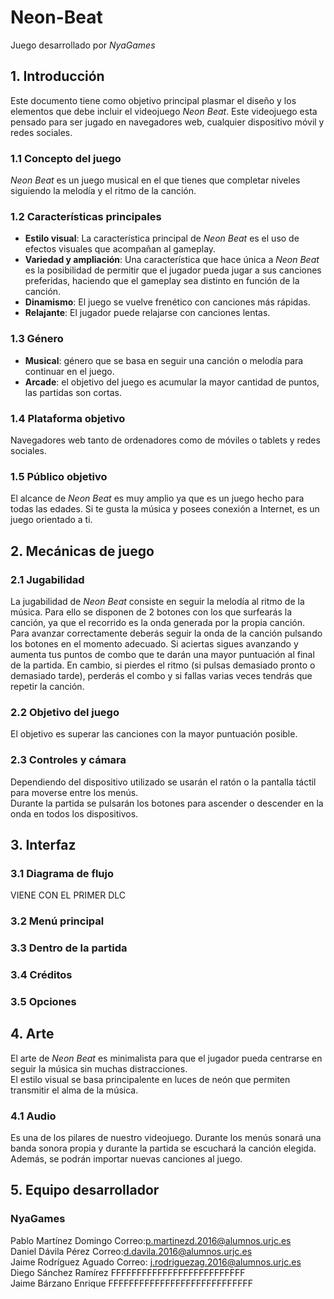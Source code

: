 # Neon-Beat
Juego desarrollado por *NyaGames*

## 1. Introducción
Este documento tiene como objetivo principal plasmar el diseño y los elementos que debe incluir el videojuego *Neon Beat*. Este videojuego esta pensado para ser jugado en navegadores web, cualquier dispositivo móvil y redes sociales.

### 1.1 Concepto del juego
*Neon Beat* es un juego musical en el que tienes que completar niveles siguiendo la melodía y el ritmo de la canción.

### 1.2 Características principales
- **Estilo visual**: La característica principal de *Neon Beat* es el uso de efectos visuales que acompañan al gameplay.
- **Variedad y ampliación**: Una característica que hace única a *Neon Beat* es la posibilidad de permitir que el jugador pueda jugar a sus canciones preferidas, haciendo que el gameplay sea distinto en función de la canción.
- **Dinamismo**: El juego se vuelve frenético con canciones más rápidas.
- **Relajante**: El jugador puede relajarse con canciones lentas.

### 1.3	Género
- **Musical**: género que se basa en seguir una canción o melodía para continuar en el juego.
- **Arcade**: el objetivo del juego es acumular la mayor cantidad de puntos, las partidas son cortas.

### 1.4 Plataforma objetivo
Navegadores web tanto de ordenadores como de móviles o tablets y redes sociales.

### 1.5 Público objetivo
El alcance de *Neon Beat* es muy amplio ya que es un juego hecho para todas las edades. Si te gusta la música y posees conexión a Internet, es un juego orientado a ti.

## 2. Mecánicas de juego 

### 2.1 Jugabilidad
La jugabilidad de *Neon Beat* consiste en seguir la melodía al ritmo de la música. Para ello se disponen de 2 botones con los que surfearás la canción, ya que el recorrido es la onda generada por la propia canción.  
Para avanzar correctamente deberás seguir la onda de la canción pulsando los botones en el momento adecuado. Si aciertas sigues avanzando y aumenta tus puntos de combo que te darán una mayor puntuación al final de la partida. En cambio, si pierdes el ritmo (si pulsas demasiado pronto o demasiado tarde), perderás el combo y si fallas varias veces tendrás que repetir la canción.

### 2.2 Objetivo del juego
El objetivo es superar las canciones con la mayor puntuación posible.

### 2.3 Controles y cámara 
Dependiendo del dispositivo utilizado se usarán el ratón o la pantalla táctil para moverse entre los menús.     
Durante la partida se pulsarán los botones para ascender o descender en la onda en todos los dispositivos.

## 3. Interfaz

### 3.1 Diagrama de flujo 
VIENE CON EL PRIMER DLC

### 3.2 Menú principal

### 3.3 Dentro de la partida

### 3.4 Créditos

### 3.5 Opciones

## 4. Arte
El arte de *Neon Beat* es minimalista para que el jugador pueda centrarse en seguir la música sin muchas distracciones.  
El estilo visual se basa principalente en luces de neón que permiten transmitir el alma de la música.

### 4.1 Audio
Es una de los pilares de nuestro videojuego. Durante los menús sonará una banda sonora propia y durante la partida se escuchará la canción elegida. Además, se podrán importar nuevas canciones al juego.

## 5. Equipo desarrollador
### NyaGames
Pablo Martínez Domingo Correo:p.martinezd.2016@alumnos.urjc.es  
Daniel Dávila Pérez Correo:d.davila.2016@alumnos.urjc.es  
Jaime Rodríguez Aguado Correo: j.rodriguezag.2016@alumnos.urjc.es  
Diego Sánchez Ramírez  FFFFFFFFFFFFFFFFFFFFFFFFFF  
Jaime Bárzano Enrique  FFFFFFFFFFFFFFFFFFFFFFFFFFFF

